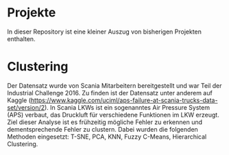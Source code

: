 # Projekte
In dieser Repository ist eine kleiner Auszug von bisherigen Projekten enthalten.

# Clustering
Der Datensatz wurde von Scania Mitarbeitern bereitgestellt und war Teil der Industrial Challenge 2016. Zu finden ist der Datensatz unter anderem auf Kaggle (https://www.kaggle.com/uciml/aps-failure-at-scania-trucks-data-set/version/2). In Scania LKWs ist ein sogenanntes Air Pressure System (APS) verbaut, das Druckluft für verschiedene Funktionen im LKW erzeugt. Ziel dieser Analyse ist es frühzeitig mögliche Fehler zu erkennen und dementsprechende Fehler zu clustern. Dabei wurden die folgenden Methoden eingesetzt: T-SNE, PCA, KNN, Fuzzy C-Means, Hierarchical Clustering.
